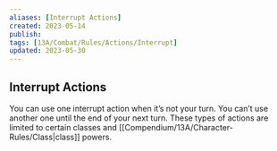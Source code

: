 ```yaml
---
aliases: [Interrupt Actions]
created: 2023-05-14
publish: 
tags: [13A/Combat/Rules/Actions/Interrupt]
updated: 2023-05-30
---
```


## Interrupt Actions

You can use one interrupt action when it’s not your turn. You can’t use another one until the end of your next turn. These types of actions are limited to certain classes and [[Compendium/13A/Character-Rules/Class|class]] powers.